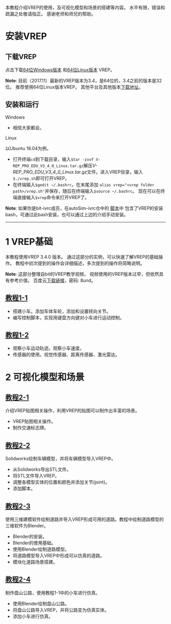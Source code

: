 本教程介绍VREP的使用，及可视化模型和场景的搭建等内容。
水平有限，错误和疏漏之处敬请指正。
感谢老师和师兄的帮助。

# 安装VREP
## 下载VREP
点击下载[64位Windows版本](http://coppeliarobotics.com/files/V-REP_PRO_EDU_V3_4_0_Setup.exe)
和[64位Linux版本](http://coppeliarobotics.com/files/V-REP_PRO_EDU_V3_4_0_Linux.tar.gz)
VREP。

**Note**: 目前（2017.11）最新的VREP版本为3.4，是64位的，3.4之前的版本是32位。
推荐使用64位Linux版本VREP。
其他平台及其他版本[下载地址](http://www.coppeliarobotics.com/previousversions.html)。

## 安装和运行
Windows

- 相信大家都会。

Linux

以Ubuntu 16.04为例。
- 打开终端`cd`到下载目录，输入`$tar -zxvf V-REP_PRO_EDU_V3_4_0_Linux.tar.gz`解压*V-REP_PRO_EDU_V3_4_0_Linux.tar.gz*文件。进入VREP目录，输入`$./vrep.sh`即可打开VREP。
- 在终端输入`$gedit ~/.bashrc`，在末尾添加
`alias vrep="<vrep folder path>/vrep.sh"`并保存，随后在终端输入`$source ~/.bashrc`。
现在可以在终端直接输入`$vrep`命令来打开VREP了。

**Note**: 如果你是bit-ivrc成员，在autoSim-ivrc仓中的
[脚本](https://github.com/bit-ivrc/autoSim-ivrc/tree/master/scripts)中
包含了VREP的安装bash，可通过此bash安装，也可以通过上边的介绍手动安装。

---
# 1 VREP基础
本教程使用VREP 3.4.0 版本。
通过这部分的实例，可以快速了解VREP的基础操作。
教程中初次提到的操作会详细描述，多次提到的操作将简略说明。

**Note**: 这部分整理自bit的VREP教学视频，
视频使用的VREP版本过早，但依然具有参考价值。
百度云[下载链接](https://pan.baidu.com/s/1jIMPSsm)，密码: 8und。

## [教程1-1](https://github.com/bit-ivrc/vrep_tutorial/tree/master/demo1-1)
- 搭建小车。添加车体车轮，添加和设置转向关节。
- 编写控制脚本，实现用键盘方向键对小车进行运动控制。

## [教程1-2](https://github.com/bit-ivrc/vrep_tutorial/tree/master/demo1-2)
- 观察小车运动轨迹。观察小车速度。
- 传感器的使用。视觉传感器、距离传感器、激光雷达。


# 2 可视化模型和场景

## [教程2-1](https://github.com/bit-ivrc/vrep_tutorial/tree/master/demo2-1)
介绍VREP贴图相关操作，利用VREP的贴图可以制作出丰富的场景。
- VREP贴图相关操作。
- 制作交通标志牌。

## [教程2-2](https://github.com/bit-ivrc/vrep_tutorial/tree/master/demo2-2)
Solidworks绘制车辆模型，并将车辆模型导入VREP中。
- 从Solidworks导出STL文件。
- 将STL文件导入VREP。
- 调整各模型实体的位置和颜色并添加关节(joint)。
- 添加脚本。

## [教程2-3](https://github.com/bit-ivrc/vrep_tutorial/tree/master/demo2-3)
使用三维建模软件绘制道路并导入VREP形成可用的道路。教程中绘制道路模型的三维软件为Blender。
- Blender的安装。
- Blender的使用基础。
- 使用Blender绘制道路模型。
- 将道路模型导入VREP中形成可以仿真的道路。
- 模块化道路场景搭建。

## [教程2-4](https://github.com/bit-ivrc/vrep_tutorial/tree/master/demo2-4)
制作盘山公路，使用教程1-1中的小车进行仿真。
- 使用Blender绘制盘山公路。
- 将盘山公路导入VREP，并将公路变为仿真实体。
- 添加小车进行仿真。
